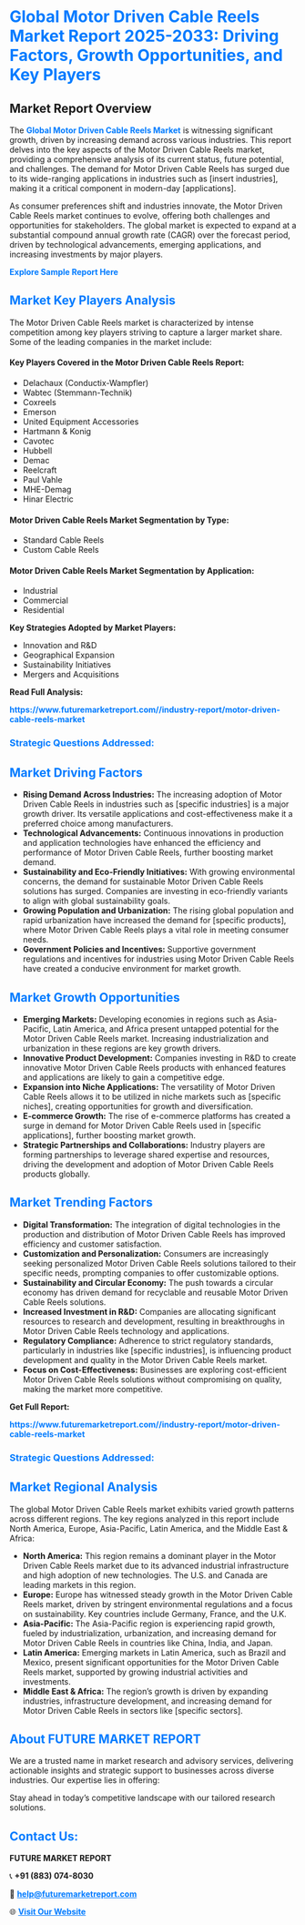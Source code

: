 <h1 style="color: #007BFF;">Global Motor Driven Cable Reels Market Report 2025-2033: Driving Factors, Growth Opportunities, and Key Players</h1>

<section id="overview">
<h2>Market Report Overview</h2>
<p>The <a href="https://www.futuremarketreport.com//industry-report/motor-driven-cable-reels-market" style="color: #007BFF; text-decoration: none;"><strong>Global Motor Driven Cable Reels Market</strong></a> is witnessing significant growth, driven by increasing demand across various industries. This report delves into the key aspects of the Motor Driven Cable Reels market, providing a comprehensive analysis of its current status, future potential, and challenges. The demand for Motor Driven Cable Reels has surged due to its wide-ranging applications in industries such as [insert industries], making it a critical component in modern-day [applications].</p>
<p>As consumer preferences shift and industries innovate, the Motor Driven Cable Reels market continues to evolve, offering both challenges and opportunities for stakeholders. The global market is expected to expand at a substantial compound annual growth rate (CAGR) over the forecast period, driven by technological advancements, emerging applications, and increasing investments by major players.</p>
</section>

<section id="overview">
<p><a href="https://www.futuremarketreport.com//request-sample/reportId=51867" style="color: #007BFF; text-decoration: none;"><strong>Explore Sample Report Here</strong></a></p>
</section>

<section id="key-players">
<h2 style="color: #007BFF;">Market Key Players Analysis</h2>
<p>The Motor Driven Cable Reels market is characterized by intense competition among key players striving to capture a larger market share. Some of the leading companies in the market include:</p>
<h4>Key Players Covered in the Motor Driven Cable Reels Report:</h4>
<ul><li>Delachaux (Conductix-Wampfler)</li><li>Wabtec (Stemmann-Technik)</li><li>Coxreels</li><li>Emerson</li><li>United Equipment Accessories</li><li>Hartmann &amp; Konig</li><li>Cavotec</li><li>Hubbell</li><li>Demac</li><li>Reelcraft</li><li>Paul Vahle</li><li>MHE-Demag</li><li>Hinar Electric</li></ul>
<h4>Motor Driven Cable Reels Market Segmentation by Type:</h4>
<ul><li>Standard Cable Reels</li><li>Custom Cable Reels</li></ul>

<h4>Motor Driven Cable Reels Market Segmentation by Application:</h4>
<ul><li>Industrial</li><li>Commercial</li><li>Residential</li></ul>
<p><strong>Key Strategies Adopted by Market Players:</strong></p>
<ul>
<li>Innovation and R&D</li>
<li>Geographical Expansion</li>
<li>Sustainability Initiatives</li>
<li>Mergers and Acquisitions</li>
</ul>
</section>

<section>
<p><strong>Read Full Analysis: </strong></p><a href="https://www.futuremarketreport.com//industry-report/motor-driven-cable-reels-market" style="color: #007BFF; text-decoration: none;"><strong>https://www.futuremarketreport.com//industry-report/motor-driven-cable-reels-market</strong></a>
<h3 style="color: #007BFF;">Strategic Questions Addressed:</h3>
</section>

<section id="driving-factors">
<h2 style="color: #007BFF;">Market Driving Factors</h2>
<ul>
<li><strong>Rising Demand Across Industries:</strong> The increasing adoption of Motor Driven Cable Reels in industries such as [specific industries] is a major growth driver. Its versatile applications and cost-effectiveness make it a preferred choice among manufacturers.</li>
<li><strong>Technological Advancements:</strong> Continuous innovations in production and application technologies have enhanced the efficiency and performance of Motor Driven Cable Reels, further boosting market demand.</li>
<li><strong>Sustainability and Eco-Friendly Initiatives:</strong> With growing environmental concerns, the demand for sustainable Motor Driven Cable Reels solutions has surged. Companies are investing in eco-friendly variants to align with global sustainability goals.</li>
<li><strong>Growing Population and Urbanization:</strong> The rising global population and rapid urbanization have increased the demand for [specific products], where Motor Driven Cable Reels plays a vital role in meeting consumer needs.</li>
<li><strong>Government Policies and Incentives:</strong> Supportive government regulations and incentives for industries using Motor Driven Cable Reels have created a conducive environment for market growth.</li>
</ul>
</section>

<section id="growth-opportunities">
<h2 style="color: #007BFF;">Market Growth Opportunities</h2>
<ul>
<li><strong>Emerging Markets:</strong> Developing economies in regions such as Asia-Pacific, Latin America, and Africa present untapped potential for the Motor Driven Cable Reels market. Increasing industrialization and urbanization in these regions are key growth drivers.</li>
<li><strong>Innovative Product Development:</strong> Companies investing in R&D to create innovative Motor Driven Cable Reels products with enhanced features and applications are likely to gain a competitive edge.</li>
<li><strong>Expansion into Niche Applications:</strong> The versatility of Motor Driven Cable Reels allows it to be utilized in niche markets such as [specific niches], creating opportunities for growth and diversification.</li>
<li><strong>E-commerce Growth:</strong> The rise of e-commerce platforms has created a surge in demand for Motor Driven Cable Reels used in [specific applications], further boosting market growth.</li>
<li><strong>Strategic Partnerships and Collaborations:</strong> Industry players are forming partnerships to leverage shared expertise and resources, driving the development and adoption of Motor Driven Cable Reels products globally.</li>
</ul>
</section>

<section id="trending-factors">
<h2 style="color: #007BFF;">Market Trending Factors</h2>
<ul>
<li><strong>Digital Transformation:</strong> The integration of digital technologies in the production and distribution of Motor Driven Cable Reels has improved efficiency and customer satisfaction.</li>
<li><strong>Customization and Personalization:</strong> Consumers are increasingly seeking personalized Motor Driven Cable Reels solutions tailored to their specific needs, prompting companies to offer customizable options.</li>
<li><strong>Sustainability and Circular Economy:</strong> The push towards a circular economy has driven demand for recyclable and reusable Motor Driven Cable Reels solutions.</li>
<li><strong>Increased Investment in R&D:</strong> Companies are allocating significant resources to research and development, resulting in breakthroughs in Motor Driven Cable Reels technology and applications.</li>
<li><strong>Regulatory Compliance:</strong> Adherence to strict regulatory standards, particularly in industries like [specific industries], is influencing product development and quality in the Motor Driven Cable Reels market.</li>
<li><strong>Focus on Cost-Effectiveness:</strong> Businesses are exploring cost-efficient Motor Driven Cable Reels solutions without compromising on quality, making the market more competitive.</li>
</ul>
</section>

<section>
<p><strong>Get Full Report: </strong></p><a href="https://www.futuremarketreport.com//industry-report/motor-driven-cable-reels-market" style="color: #007BFF; text-decoration: none;"><strong>https://www.futuremarketreport.com//industry-report/motor-driven-cable-reels-market</strong></a>
<h3 style="color: #007BFF;">Strategic Questions Addressed:</h3>
</section>


<section id="regional-analysis">
<h2 style="color: #007BFF;">Market Regional Analysis</h2>
<p>The global Motor Driven Cable Reels market exhibits varied growth patterns across different regions. The key regions analyzed in this report include North America, Europe, Asia-Pacific, Latin America, and the Middle East & Africa:</p>
<ul>
<li><strong>North America:</strong> This region remains a dominant player in the Motor Driven Cable Reels market due to its advanced industrial infrastructure and high adoption of new technologies. The U.S. and Canada are leading markets in this region.</li>
<li><strong>Europe:</strong> Europe has witnessed steady growth in the Motor Driven Cable Reels market, driven by stringent environmental regulations and a focus on sustainability. Key countries include Germany, France, and the U.K.</li>
<li><strong>Asia-Pacific:</strong> The Asia-Pacific region is experiencing rapid growth, fueled by industrialization, urbanization, and increasing demand for Motor Driven Cable Reels in countries like China, India, and Japan.</li>
<li><strong>Latin America:</strong> Emerging markets in Latin America, such as Brazil and Mexico, present significant opportunities for the Motor Driven Cable Reels market, supported by growing industrial activities and investments.</li>
<li><strong>Middle East & Africa:</strong> The region’s growth is driven by expanding industries, infrastructure development, and increasing demand for Motor Driven Cable Reels in sectors like [specific sectors].</li>
</ul>
</section>

<footer>
<h2 style="color: #007BFF;">About FUTURE MARKET REPORT</h2>
<p>We are a trusted name in market research and advisory services, delivering actionable insights and strategic support to businesses across diverse industries. Our expertise lies in offering:</p>

<p>Stay ahead in today’s competitive landscape with our tailored research solutions.</p>

<h2 style="color: #007BFF;">Contact Us:</h2>
<p><strong>FUTURE MARKET REPORT</strong></p>
<p>📞 <strong>+91 (883) 074-8030</strong></p>
<p>📧 <strong><a href="mailto:help@futuremarketreport.com" style="color: #007BFF;">help@futuremarketreport.com</a></strong></p>
<p>🌐 <strong><a href="https://www.futuremarketreport.com/" style="color: #007BFF;">Visit Our Website</a></strong></p>
</footer>